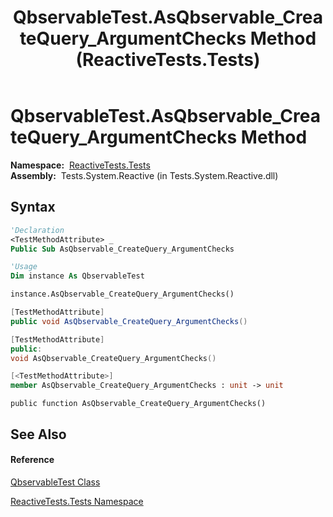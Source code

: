 ﻿---
title: QbservableTest.AsQbservable_CreateQuery_ArgumentChecks Method  (ReactiveTests.Tests)
TOCTitle: AsQbservable_CreateQuery_ArgumentChecks Method
ms:assetid: M:ReactiveTests.Tests.QbservableTest.AsQbservable_CreateQuery_ArgumentChecks
ms:mtpsurl: https://msdn.microsoft.com/en-us/library/reactivetests.tests.qbservabletest.asqbservable_createquery_argumentchecks(v=VS.103)
ms:contentKeyID: 36620572
ms.date: 06/28/2011
mtps_version: v=VS.103
f1_keywords:
- ReactiveTests.Tests.QbservableTest.AsQbservable_CreateQuery_ArgumentChecks
dev_langs:
- CSharp
- JScript
- VB
- FSharp
- c++
---

# QbservableTest.AsQbservable\_CreateQuery\_ArgumentChecks Method

**Namespace:**  [ReactiveTests.Tests](hh289046\(v=vs.103\).md)  
**Assembly:**  Tests.System.Reactive (in Tests.System.Reactive.dll)

## Syntax

``` vb
'Declaration
<TestMethodAttribute> _
Public Sub AsQbservable_CreateQuery_ArgumentChecks
```

``` vb
'Usage
Dim instance As QbservableTest

instance.AsQbservable_CreateQuery_ArgumentChecks()
```

``` csharp
[TestMethodAttribute]
public void AsQbservable_CreateQuery_ArgumentChecks()
```

``` c++
[TestMethodAttribute]
public:
void AsQbservable_CreateQuery_ArgumentChecks()
```

``` fsharp
[<TestMethodAttribute>]
member AsQbservable_CreateQuery_ArgumentChecks : unit -> unit 
```

``` jscript
public function AsQbservable_CreateQuery_ArgumentChecks()
```

## See Also

#### Reference

[QbservableTest Class](hh315250\(v=vs.103\).md)

[ReactiveTests.Tests Namespace](hh289046\(v=vs.103\).md)

